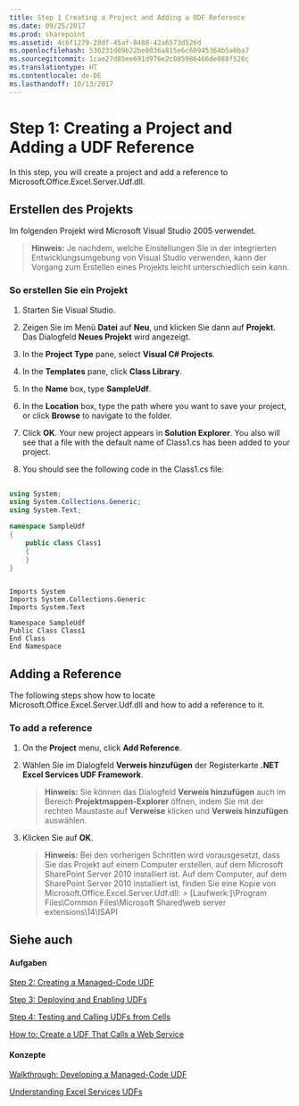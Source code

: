 ```yaml
---
title: Step 1 Creating a Project and Adding a UDF Reference
ms.date: 09/25/2017
ms.prod: sharepoint
ms.assetid: 4c6f1279-28df-45af-8488-42a6573d526d
ms.openlocfilehash: 530231d09b22be8036a815e6c60945364b5a6ba7
ms.sourcegitcommit: 1cae27d85ee691d976e2c085986466de088f526c
ms.translationtype: HT
ms.contentlocale: de-DE
ms.lasthandoff: 10/13/2017
---
```

# <a name="step-1-creating-a-project-and-adding-a-udf-reference"></a>Step 1: Creating a Project and Adding a UDF Reference

In this step, you will create a project and add a reference to Microsoft.Office.Excel.Server.Udf.dll. 
  
    
    


## <a name="creating-the-project"></a>Erstellen des Projekts

Im folgenden Projekt wird Microsoft Visual Studio 2005 verwendet.
  
    
    

> **Hinweis:** Je nachdem, welche Einstellungen Sie in der integrierten Entwicklungsumgebung von Visual Studio verwenden, kann der Vorgang zum Erstellen eines Projekts leicht unterschiedlich sein kann. 
  
    
    


### <a name="to-create-a-project"></a>So erstellen Sie ein Projekt


1. Starten Sie Visual Studio.
    
  
2. Zeigen Sie im Menü **Datei** auf **Neu**, und klicken Sie dann auf **Projekt**. Das Dialogfeld **Neues Projekt** wird angezeigt.
    
  
3. In the **Project Type** pane, select **Visual C# Projects**.
    
  
4. In the **Templates** pane, click **Class Library**.
    
  
5. In the **Name** box, type **SampleUdf**.
    
  
6. In the **Location** box, type the path where you want to save your project, or click **Browse** to navigate to the folder.
    
  
7. Click **OK**. Your new project appears in **Solution Explorer**. You also will see that a file with the default name of Class1.cs has been added to your project.
    
  
8. You should see the following code in the Class1.cs file:
    
```cs
  
using System;
using System.Collections.Generic;
using System.Text;

namespace SampleUdf
{
    public class Class1
    {
    }
}
```


```VB.net
  
Imports System
Imports System.Collections.Generic
Imports System.Text

Namespace SampleUdf
Public Class Class1
End Class
End Namespace
```


## <a name="adding-a-reference"></a>Adding a Reference

The following steps show how to locate Microsoft.Office.Excel.Server.Udf.dll and how to add a reference to it. 
  
    
    

### <a name="to-add-a-reference"></a>To add a reference


1. On the **Project** menu, click **Add Reference**.
    
  
2. Wählen Sie im Dialogfeld **Verweis hinzufügen** der Registerkarte **.NET** **Excel Services UDF Framework**.
    
    > **Hinweis:** Sie können das Dialogfeld **Verweis hinzufügen** auch im Bereich **Projektmappen-Explorer** öffnen, indem Sie mit der rechten Maustaste auf **Verweise** klicken und **Verweis hinzufügen** auswählen. 
3. Klicken Sie auf **OK**.
    
    > **Hinweis:** Bei den vorherigen Schritten wird vorausgesetzt, dass Sie das Projekt auf einem Computer erstellen, auf dem Microsoft SharePoint Server 2010 installiert ist. Auf dem Computer, auf dem SharePoint Server 2010 installiert ist, finden Sie eine Kopie von Microsoft.Office.Excel.Server.Udf.dll: > [Laufwerk:]\\Program Files\\Common Files\\Microsoft Shared\\web server extensions\\14\\ISAPI 

## <a name="see-also"></a>Siehe auch


#### <a name="tasks"></a>Aufgaben


  
    
    
 [Step 2: Creating a Managed-Code UDF](step-2-creating-a-managed-code-udf.md)
  
    
    
 [Step 3: Deploying and Enabling UDFs](step-3-deploying-and-enabling-udfs.md)
  
    
    
 [Step 4: Testing and Calling UDFs from Cells](step-4-testing-and-calling-udfs-from-cells.md)
  
    
    
 [How to: Create a UDF That Calls a Web Service](how-to-create-a-udf-that-calls-a-web-service.md)
#### <a name="concepts"></a>Konzepte


  
    
    
 [Walkthrough: Developing a Managed-Code UDF](walkthrough-developing-a-managed-code-udf.md)
  
    
    
 [Understanding Excel Services UDFs](understanding-excel-services-udfs.md)
